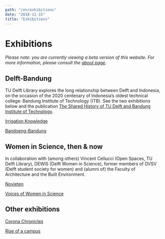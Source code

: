 ```yaml
---
path: "/en/exhibitions"
date: "2018-11-15"
title: "Exhibitions"
---
```


# Exhibitions

*Please note: you are currently viewing a beta version of this website. For more information, please consult the [about page](/en/about/).*

## Delft-Bandung
TU Delft Library explores the long relationship between Delft and Indonesia, on the occasion of the 2020 centenary of Indonesia’s oldest technical college: Bandung Institute of Technology (ITB). See the two exhibitions below and the publication [The Shared History of TU Delft and Bandung Institute of Technology](/en/publications/tu-itb).
<div class="blocks">
<div class="block tint yellow cutcorners w-4 h-4 image">

[Irrigation Knowledge](/en/exhibitions/irrigation-knowledge)
</div>
<div class="block tint yellow cutcorners w-4 h-4 image">

[Bandoeng-Bandung](/en/exhibitions/bandoeng-bandung)
</div>

</div>

## Women in Science, then & now
In collaboration with (among others) Vincent Cellucci (Open Spaces, TU Delft Library), DEWIS (Delft Women in Science), former members of DVSV (Delft student society for women) and (alumni of) the Faculty of Architecture and the Built Environment.
<div class="blocks">
<div class="block tint yellow cutcorners w-4 h-4 image">

[Novieten](/en/exhibitions/novieten)
</div>
<div class="block tint yellow cutcorners w-4 h-4 image">

[Voices of Women in Science](/en/exhibitions/voices-of-wis)
</div>

</div>

## Other exhibitions

<div class="blocks">
<div class="block tint yellow cutcorners w-4 h-4 image">

[Corona Chronicles](/en/exhibitions/corona-chronicles)
</div>
<div class="block tint yellow cutcorners w-4 h-4 image">

[Rise of a campus](/en/exhibitions/rise-of-a-campus)
</div>

</div>

